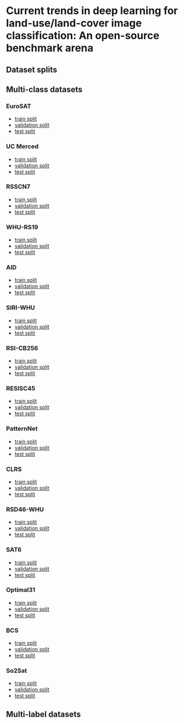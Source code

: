 # Current trends in deep learning for land-use/land-cover image classification: An open-source benchmark arena
## Dataset splits

## Multi-class datasets
### EuroSAT
- <a href="#">train split</a>
- <a href="#">validation split</a>
- <a href="#">test split</a>
### UC Merced
- <a href="#">train split</a>
- <a href="#">validation split</a>
- <a href="#">test split</a>
### RSSCN7
- <a href="#">train split</a>
- <a href="#">validation split</a>
- <a href="#">test split</a>
### WHU-RS19
- <a href="#">train split</a>
- <a href="#">validation split</a>
- <a href="#">test split</a>
### AID
- <a href="#">train split</a>
- <a href="#">validation split</a>
- <a href="#">test split</a>
### SIRI-WHU
- <a href="#">train split</a>
- <a href="#">validation split</a>
- <a href="#">test split</a>
### RSI-CB256
- <a href="#">train split</a>
- <a href="#">validation split</a>
- <a href="#">test split</a>
### RESISC45
- <a href="#">train split</a>
- <a href="#">validation split</a>
- <a href="#">test split</a>
### PatternNet
- <a href="#">train split</a>
- <a href="#">validation split</a>
- <a href="#">test split</a>
### CLRS
- <a href="#">train split</a>
- <a href="#">validation split</a>
- <a href="#">test split</a>
### RSD46-WHU
- <a href="#">train split</a>
- <a href="#">validation split</a>
- <a href="#">test split</a>
### SAT6
- <a href="#">train split</a>
- <a href="#">validation split</a>
- <a href="#">test split</a>
### Optimal31
- <a href="#">train split</a>
- <a href="#">validation split</a>
- <a href="#">test split</a>
### BCS
- <a href="#">train split</a>
- <a href="#">validation split</a>
- <a href="#">test split</a>
### So2Sat
- <a href="#">train split</a>
- <a href="#">validation split</a>
- <a href="#">test split</a>

## Multi-label datasets
